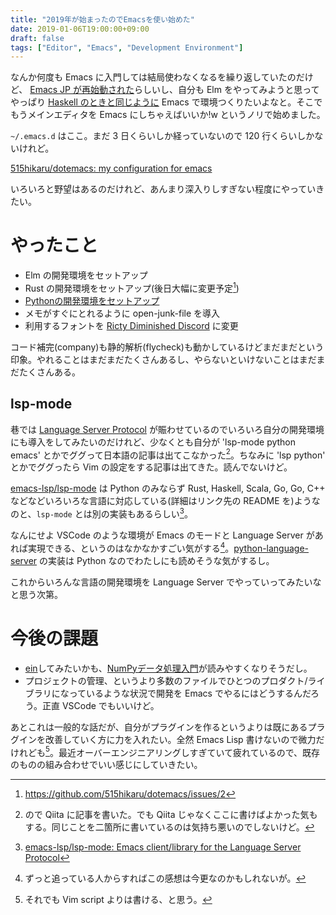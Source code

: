 ```yaml
---
title: "2019年が始まったのでEmacsを使い始めた"
date: 2019-01-06T19:00:00+09:00
draft: false
tags: ["Editor", "Emacs", "Development Environment"]
---
```


なんか何度も Emacs に入門しては結局使わなくなるを繰り返していたのだけど、 [Emacs JP が再始動された](https://emacs-jp.github.io/2019/01/01/reboot-emacs-jp)らしいし、自分も Elm をやってみようと思ってやっぱり [Haskell のときと同じように](https://blog.515hikaru.net/entry/2016/09/12/021206) Emacs で環境つくりたいよなと。そこでもうメインエディタを Emacs にしちゃえばいいか!w というノリで始めました。

`~/.emacs.d` はここ。まだ 3 日くらいしか経っていないので 120 行くらいしかないけれど。

[515hikaru/dotemacs: my configuration for emacs](https://github.com/515hikaru/dotemacs)

いろいろと野望はあるのだけれど、あんまり深入りしすぎない程度にやっていきたい。

# やったこと

- Elm の開発環境をセットアップ
- Rust の開発環境をセットアップ(後日大幅に変更予定[^1])
- [Pythonの開発環境をセットアップ](https://qiita.com/515hikaru/items/8b364b4d091459a85dc0)
- メモがすぐにとれるように open-junk-file を導入
- 利用するフォントを [Ricty Diminished Discord](https://www.rs.tus.ac.jp/yyusa/ricty_diminished.html) に変更

[^1]: https://github.com/515hikaru/dotemacs/issues/2

コード補完(company)も静的解析(flycheck)も動かしているけどまだまだという印象。やれることはまだまだたくさんあるし、やらないといけないことはまだまだたくさんある。

## lsp-mode

巷では [Language Server Protocol](https://microsoft.github.io/language-server-protocol/) が賑わせているのでいろいろ自分の開発環境にも導入をしてみたいのだけれど、少なくとも自分が 'lsp-mode python emacs' とかでググって日本語の記事は出てこなかった[^2]。ちなみに 'lsp python' とかでググったら Vim の設定をする記事は出てきた。読んでないけど。

[^2]: ので Qiita に記事を書いた。でも Qiita じゃなくここに書けばよかった気もする。同じことを二箇所に書いているのは気持ち悪いのでしないけど。

[emacs\-lsp/lsp\-mode](https://github.com/emacs-lsp/lsp-mode) は Python のみならず Rust, Haskell, Scala, Go, Go, C++ などなどいろいろな言語に対応している(詳細はリンク先の README を)ようなのと、`lsp-mode` とは別の実装もあるらしい[^3]。

[^3]: [emacs\-lsp/lsp\-mode: Emacs client/library for the Language Server Protocol](https://github.com/emacs-lsp/lsp-mode)

なんにせよ VSCode のような環境が Emacs のモードと Language Server があれば実現できる、というのはなかなかすごい気がする[^4]。[python\-language\-server](https://github.com/palantir/python-language-server) の実装は Python なのでわたしにも読めそうな気がするし。

[^4]: ずっと追っている人からすればこの感想は今更なのかもしれないが。

これからいろんな言語の開発環境を Language Server でやっていってみたいなと思う次第。

# 今後の課題

- [ein](https://github.com/millejoh/emacs-ipython-notebook)してみたいかも、[NumPyデータ処理入門](https://www.amazon.co.jp/%E7%8F%BE%E5%A0%B4%E3%81%A7%E4%BD%BF%E3%81%88%E3%82%8B-NumPy%E3%83%87%E3%83%BC%E3%82%BF%E5%87%A6%E7%90%86%E5%85%A5%E9%96%80-%E6%A9%9F%E6%A2%B0%E5%AD%A6%E7%BF%92%E3%83%BB%E3%83%87%E3%83%BC%E3%82%BF%E3%82%B5%E3%82%A4%E3%82%A8%E3%83%B3%E3%82%B9%E3%81%A7%E5%BD%B9%E7%AB%8B%E3%81%A4%E9%AB%98%E9%80%9F%E5%87%A6%E7%90%86%E6%89%8B%E6%B3%95-AI-TECHNOLOGY/dp/4798155918)が読みやすくなりそうだし。
- プロジェクトの管理、というより多数のファイルでひとつのプロダクト/ライブラリになっているような状況で開発を Emacs でやるにはどうするんだろう。正直 VSCode でもいいけど。


あとこれは一般的な話だが、自分がプラグインを作るというよりは既にあるプラグインを改善していく方に力を入れたい。全然 Emacs Lisp 書けないので微力だけれども[^5]。最近オーバーエンジニアリングしすぎていて疲れているので、既存のものの組み合わせでいい感じにしていきたい。

[^5]: それでも Vim script よりは書ける、と思う。
